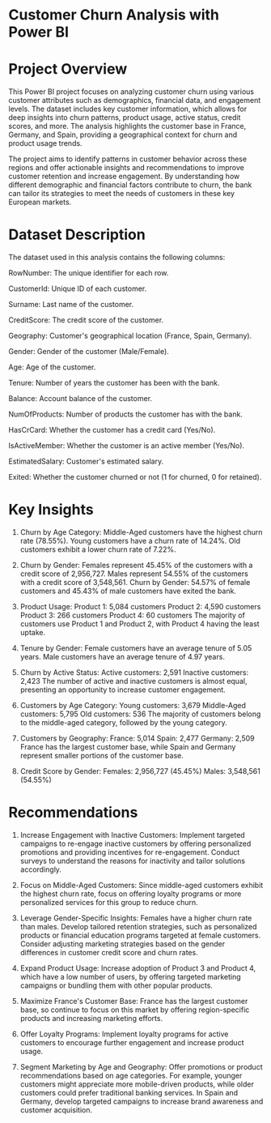 # Customer Churn Analysis with Power BI

 # Project Overview
This Power BI project focuses on analyzing customer churn using various customer attributes such as demographics, financial data, and engagement levels. The dataset includes key customer information, which allows for deep insights into churn patterns, product usage, active status, credit scores, and more. The analysis highlights the customer base in France, Germany, and Spain, providing a geographical context for churn and product usage trends.

The project aims to identify patterns in customer behavior across these regions and offer actionable insights and recommendations to improve customer retention and increase engagement. By understanding how different demographic and financial factors contribute to churn, the bank can tailor its strategies to meet the needs of customers in these key European markets.


# Dataset Description
The dataset used in this analysis contains the following columns:

RowNumber: The unique identifier for each row.

CustomerId: Unique ID of each customer.

Surname: Last name of the customer.

CreditScore: The credit score of the customer.

Geography: Customer's geographical location (France, Spain, Germany).

Gender: Gender of the customer (Male/Female).

Age: Age of the customer.

Tenure: Number of years the customer has been with the bank.

Balance: Account balance of the customer.

NumOfProducts: Number of products the customer has with the bank.

HasCrCard: Whether the customer has a credit card (Yes/No).

IsActiveMember: Whether the customer is an active member (Yes/No).

EstimatedSalary: Customer's estimated salary.

Exited: Whether the customer churned or not (1 for churned, 0 for retained).

# Key Insights

1. Churn by Age Category:
Middle-Aged customers have the highest churn rate (78.55%).
Young customers have a churn rate of 14.24%.
Old customers exhibit a lower churn rate of 7.22%.

2. Churn by Gender:
Females represent 45.45% of the customers with a credit score of 2,956,727.
Males represent 54.55% of the customers with a credit score of 3,548,561.
Churn by Gender: 54.57% of female customers and 45.43% of male customers have exited the bank.

3. Product Usage:
Product 1: 5,084 customers
Product 2: 4,590 customers
Product 3: 266 customers
Product 4: 60 customers
The majority of customers use Product 1 and Product 2, with Product 4 having the least uptake.

4. Tenure by Gender:
Female customers have an average tenure of 5.05 years.
Male customers have an average tenure of 4.97 years.

5. Churn by Active Status:
Active customers: 2,591
Inactive customers: 2,423
The number of active and inactive customers is almost equal, presenting an opportunity to increase customer engagement.

6. Customers by Age Category:
Young customers: 3,679
Middle-Aged customers: 5,795
Old customers: 536
The majority of customers belong to the middle-aged category, followed by the young category.

7. Customers by Geography:
France: 5,014
Spain: 2,477
Germany: 2,509
France has the largest customer base, while Spain and Germany represent smaller portions of the customer base.

8. Credit Score by Gender:
Females: 2,956,727 (45.45%)
Males: 3,548,561 (54.55%)
# Recommendations
1. Increase Engagement with Inactive Customers:
Implement targeted campaigns to re-engage inactive customers by offering personalized promotions and providing incentives for re-engagement.
Conduct surveys to understand the reasons for inactivity and tailor solutions accordingly.

2. Focus on Middle-Aged Customers:
Since middle-aged customers exhibit the highest churn rate, focus on offering loyalty programs or more personalized services for this group to reduce churn.

3. Leverage Gender-Specific Insights:
Females have a higher churn rate than males. Develop tailored retention strategies, such as personalized products or financial education programs targeted at female customers.
Consider adjusting marketing strategies based on the gender differences in customer credit score and churn rates.

4. Expand Product Usage:
Increase adoption of Product 3 and Product 4, which have a low number of users, by offering targeted marketing campaigns or bundling them with other popular products.

5. Maximize France's Customer Base:
France has the largest customer base, so continue to focus on this market by offering region-specific products and increasing marketing efforts.

6. Offer Loyalty Programs:
Implement loyalty programs for active customers to encourage further engagement and increase product usage.

7. Segment Marketing by Age and Geography:
Offer promotions or product recommendations based on age categories. For example, younger customers might appreciate more mobile-driven products, while older customers could prefer traditional banking services.
In Spain and Germany, develop targeted campaigns to increase brand awareness and customer acquisition.
